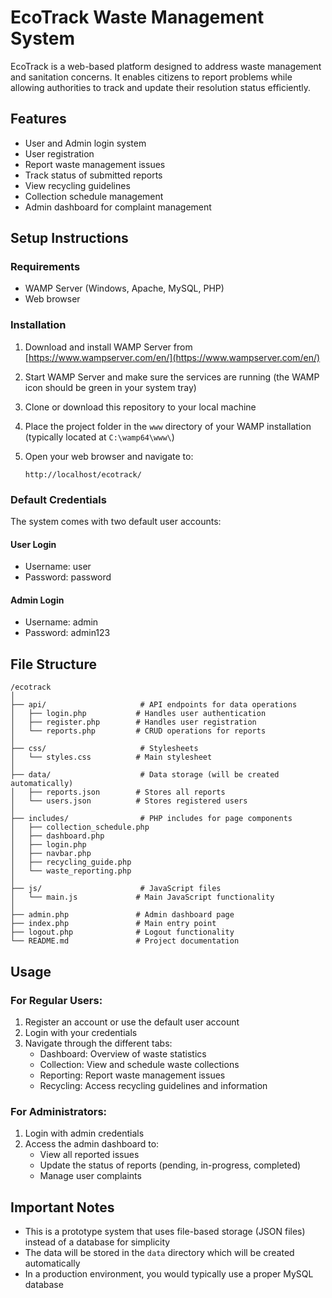 
# EcoTrack Waste Management System

EcoTrack is a web-based platform designed to address waste management and sanitation concerns. It enables citizens to report problems while allowing authorities to track and update their resolution status efficiently.

## Features

- User and Admin login system
- User registration
- Report waste management issues
- Track status of submitted reports
- View recycling guidelines
- Collection schedule management
- Admin dashboard for complaint management

## Setup Instructions

### Requirements

- WAMP Server (Windows, Apache, MySQL, PHP)
- Web browser

### Installation

1. Download and install WAMP Server from [https://www.wampserver.com/en/](https://www.wampserver.com/en/)

2. Start WAMP Server and make sure the services are running (the WAMP icon should be green in your system tray)

3. Clone or download this repository to your local machine

4. Place the project folder in the `www` directory of your WAMP installation (typically located at `C:\wamp64\www\`)

5. Open your web browser and navigate to:
   ```
   http://localhost/ecotrack/
   ```

### Default Credentials

The system comes with two default user accounts:

#### User Login
- Username: user
- Password: password

#### Admin Login
- Username: admin
- Password: admin123

## File Structure

```
/ecotrack
│
├── api/                     # API endpoints for data operations
│   ├── login.php           # Handles user authentication
│   ├── register.php        # Handles user registration
│   └── reports.php         # CRUD operations for reports
│
├── css/                     # Stylesheets
│   └── styles.css          # Main stylesheet
│
├── data/                    # Data storage (will be created automatically)
│   ├── reports.json        # Stores all reports
│   └── users.json          # Stores registered users
│
├── includes/                # PHP includes for page components
│   ├── collection_schedule.php
│   ├── dashboard.php
│   ├── login.php
│   ├── navbar.php
│   ├── recycling_guide.php
│   └── waste_reporting.php
│
├── js/                      # JavaScript files
│   └── main.js             # Main JavaScript functionality
│
├── admin.php               # Admin dashboard page
├── index.php               # Main entry point
├── logout.php              # Logout functionality
└── README.md               # Project documentation
```

## Usage

### For Regular Users:

1. Register an account or use the default user account
2. Login with your credentials
3. Navigate through the different tabs:
   - Dashboard: Overview of waste statistics
   - Collection: View and schedule waste collections
   - Reporting: Report waste management issues
   - Recycling: Access recycling guidelines and information

### For Administrators:

1. Login with admin credentials
2. Access the admin dashboard to:
   - View all reported issues
   - Update the status of reports (pending, in-progress, completed)
   - Manage user complaints

## Important Notes

- This is a prototype system that uses file-based storage (JSON files) instead of a database for simplicity
- The data will be stored in the `data` directory which will be created automatically
- In a production environment, you would typically use a proper MySQL database
